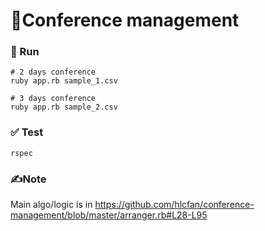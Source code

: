 # 🏨Conference management

### 🏃 Run
```
# 2 days conference
ruby app.rb sample_1.csv

# 3 days conference
ruby app.rb sample_2.csv
```

### ✅ Test
```
rspec
```

### ✍️Note
Main algo/logic is in https://github.com/hlcfan/conference-management/blob/master/arranger.rb#L28-L95

